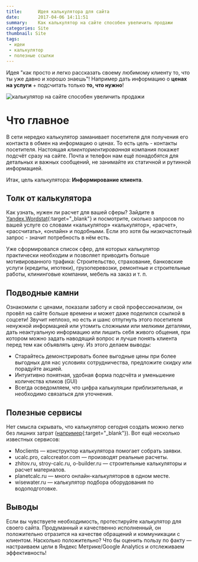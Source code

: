 ```yaml
---
title:      Идея калькулятора для сайта
date:       2017-04-06 14:11:51
summary:    Как калькулятор на сайте способен увеличить продажи
categories: Site
thumbnail: Site
tags:
 - идеи
 - калькулятор
 - полезные ссылки
--- 
```


Идея "как просто и легко рассказать своему любимому клиенту то, что ты уже давно и хорошо знаешь"!
Например дать информацию о __ценах на услуги__ + подсчитать только __то, что нужно__!

![калькулятор на сайте способен увеличить продажи](https://images.unsplash.com/photo-1454165804606-c3d57bc86b40?auto=format&fit=crop&w=1050&q=80)

# Что главное

В сети нередко калькулятор заманивает посетителя для получения его контакта в обмен на информацию о ценах. То есть цель - контакты посетителя. Настоящая *клиенториентированная* компания покажет подсчёт сразу на сайте. Почта и телефон нам ещё понадобятся для детальных и важных сообщений, не занимайте их статичной и рутинной информацией.

Итак, цель калькулятора: **Информирование клиента**.

## Толк от калькулятора

Как узнать, нужен ли расчет для вашей сферы? Зайдите в [Yandex.Wordstat](https://wordstat.yandex.ru/){:target="_blank"} и посмотрите, сколько запросов по вашей услуге со словами «калькулятор» «калькулятор», «расчет», «рассчитать», «онлайн» и подобными. Если это хотя бы низкочастотный запрос - значит потребность в нём есть.

Уже сформировался список сфер, для которых калькулятор практически необходим и позволяет приводить больше мотивированного трафика: Строительство, страхование, банковские услуги (кредиты, ипотеки), грузоперевозки, ремонтные и строительные работы, клининговые компании, мебель на заказ и т. п. 

## Подводные камни

Ознакомили с ценами, показали заботу и свой профессионализм, он провёл на сайте больше времени и может даже поделился ссылкой в соцсети! Звучит неплохо, но есть и шанс отпугнуть этого посетителя ненужной информацией или утомить сложными или мелкими деталями, дать неактуальную информацию или лишить себя живого общения, при котором можно задать наводящий вопрос и лучше понять клиента перед тем как объявлять цену. Из этого делаем выводы:
- Старайтесь демонстрировать более выгодные цены при более выгодных для нас условиях сотрудничества, предложите скидку или порадуйте акцией.
- Интуитивно понятная, удобная форма подсчёта и уменьшение количества кликов (GUI)
- Всегда осведомляем, что цифра калькуляции приблизительная, и необходимо связаться для уточнения.

## Полезные сервисы

Нет смысла скрывать, что калькулятор сегодня создать можно легко без лишних затрат ([например](https://www.kakprosto.ru/kak-936864-kak-sdelat-kalkulyator-dlya-sayta-bez-programmista-chast-1-konstruktor-kalkulyatorov){:target="_blank"}).
Вот ещё несколько известных сервисов: 

- Moclients — конструктор калькулятора помогает собрать заявки.
- ucalc.pro, calccreator.com — производят реальные расчеты.
- zhitov.ru, stroy-calc.ru, o-builder.ru — строительные калькуляторы и расчет материалов.
- planetcalc.ru — много онлайн-калькуляторов в одном месте.
- wisewater.ru — калькулятор подбора оборудования по водоподготовке.

## Выводы

Если вы чувствуете необходимость, протестируйте калькулятор для своего сайта. Продуманный и качественно исполненный, он положительно отразится на качестве обращений и коммуникации с клиентом.
Насколько положительно? Что бы оценить пользу по факту — настраиваем цели в Яндекс Метрике/Google Analytics и отслеживаем эффективность!